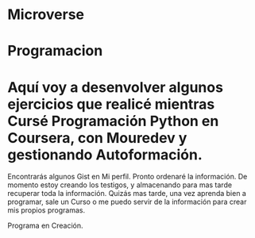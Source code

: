# Microverse
# Programacion
# Aquí voy a desenvolver algunos ejercicios que realicé mientras Cursé Programación Python en Coursera, con Mouredev y gestionando Autoformación.

Encontrarás algunos Gist en Mi perfil. Pronto ordenaré la información. De momento estoy creando los testigos, y 
almacenando para mas tarde recuperar toda la información.
Quizás mas tarde, una vez aprenda bien a programar, sale un Curso o me puedo servir de la información para
crear mis propios programas.

Programa en Creación.
